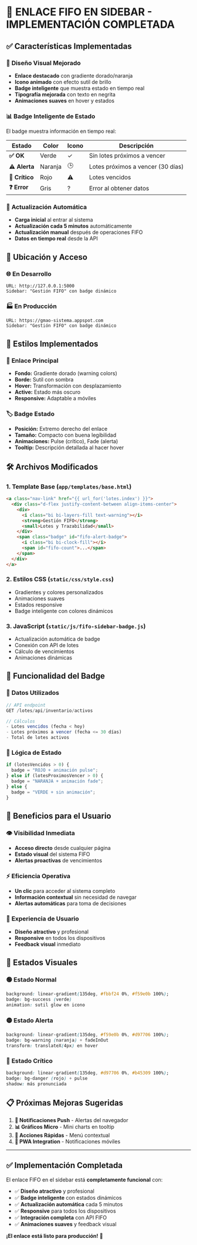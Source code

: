 # 🎯 ENLACE FIFO EN SIDEBAR - IMPLEMENTACIÓN COMPLETADA

## ✅ **Características Implementadas**

### 🎨 **Diseño Visual Mejorado**

- **Enlace destacado** con gradiente dorado/naranja
- **Icono animado** con efecto sutil de brillo
- **Badge inteligente** que muestra estado en tiempo real
- **Tipografía mejorada** con texto en negrita
- **Animaciones suaves** en hover y estados

### 📊 **Badge Inteligente de Estado**

El badge muestra información en tiempo real:

| Estado         | Color   | Icono | Descripción                       |
| -------------- | ------- | ----- | --------------------------------- |
| **✅ OK**      | Verde   | ✓     | Sin lotes próximos a vencer       |
| **⚠️ Alerta**  | Naranja | 🕒    | Lotes próximos a vencer (30 días) |
| **🚨 Crítico** | Rojo    | ⚠️    | Lotes vencidos                    |
| **❓ Error**   | Gris    | ?     | Error al obtener datos            |

### 🔄 **Actualización Automática**

- **Carga inicial** al entrar al sistema
- **Actualización cada 5 minutos** automáticamente
- **Actualización manual** después de operaciones FIFO
- **Datos en tiempo real** desde la API

## 📍 **Ubicación y Acceso**

### 🌐 **En Desarrollo**

```
URL: http://127.0.0.1:5000
Sidebar: "Gestión FIFO" con badge dinámico
```

### 🏭 **En Producción**

```
URL: https://gmao-sistema.appspot.com
Sidebar: "Gestión FIFO" con badge dinámico
```

## 🎨 **Estilos Implementados**

### 🔗 **Enlace Principal**

- **Fondo:** Gradiente dorado (warning colors)
- **Borde:** Sutil con sombra
- **Hover:** Transformación con desplazamiento
- **Active:** Estado más oscuro
- **Responsive:** Adaptable a móviles

### 🏷️ **Badge Estado**

- **Posición:** Extremo derecho del enlace
- **Tamaño:** Compacto con buena legibilidad
- **Animaciones:** Pulse (crítico), Fade (alerta)
- **Tooltip:** Descripción detallada al hacer hover

## 🛠️ **Archivos Modificados**

### 1. **Template Base** (`app/templates/base.html`)

```html
<a class="nav-link" href="{{ url_for('lotes.index') }}">
  <div class="d-flex justify-content-between align-items-center">
    <div>
      <i class="bi bi-layers-fill text-warning"></i>
      <strong>Gestión FIFO</strong>
      <small>Lotes y Trazabilidad</small>
    </div>
    <span class="badge" id="fifo-alert-badge">
      <i class="bi bi-clock-fill"></i>
      <span id="fifo-count">...</span>
    </span>
  </div>
</a>
```

### 2. **Estilos CSS** (`static/css/style.css`)

- Gradientes y colores personalizados
- Animaciones suaves
- Estados responsive
- Badge inteligente con colores dinámicos

### 3. **JavaScript** (`static/js/fifo-sidebar-badge.js`)

- Actualización automática de badge
- Conexión con API de lotes
- Cálculo de vencimientos
- Animaciones dinámicas

## 🎯 **Funcionalidad del Badge**

### 📡 **Datos Utilizados**

```javascript
// API endpoint
GET /lotes/api/inventario/activos

// Cálculos
- Lotes vencidos (fecha < hoy)
- Lotes próximos a vencer (fecha <= 30 días)
- Total de lotes activos
```

### 🔢 **Lógica de Estado**

```javascript
if (lotesVencidos > 0) {
  badge = "ROJO + animación pulse";
} else if (lotesProximosVencer > 0) {
  badge = "NARANJA + animación fade";
} else {
  badge = "VERDE + sin animación";
}
```

## 🚀 **Beneficios para el Usuario**

### 👁️ **Visibilidad Inmediata**

- **Acceso directo** desde cualquier página
- **Estado visual** del sistema FIFO
- **Alertas proactivas** de vencimientos

### ⚡ **Eficiencia Operativa**

- **Un clic** para acceder al sistema completo
- **Información contextual** sin necesidad de navegar
- **Alertas automáticas** para toma de decisiones

### 📱 **Experiencia de Usuario**

- **Diseño atractivo** y profesional
- **Responsive** en todos los dispositivos
- **Feedback visual** inmediato

## 🎨 **Estados Visuales**

### 🟢 **Estado Normal**

```css
background: linear-gradient(135deg, #fbbf24 0%, #f59e0b 100%);
badge: bg-success (verde)
animation: sutil glow en icono
```

### 🟡 **Estado Alerta**

```css
background: linear-gradient(135deg, #f59e0b 0%, #d97706 100%);
badge: bg-warning (naranja) + fadeInOut
transform: translateX(4px) en hover
```

### 🔴 **Estado Crítico**

```css
background: linear-gradient(135deg, #d97706 0%, #b45309 100%);
badge: bg-danger (rojo) + pulse
shadow: más pronunciada
```

## 📋 **Próximas Mejoras Sugeridas**

1. **🔔 Notificaciones Push** - Alertas del navegador
2. **📊 Gráficos Micro** - Mini charts en tooltip
3. **🎯 Acciones Rápidas** - Menú contextual
4. **📱 PWA Integration** - Notificaciones móviles

---

## ✅ **Implementación Completada**

El enlace FIFO en el sidebar está **completamente funcional** con:

- ✅ **Diseño atractivo** y profesional
- ✅ **Badge inteligente** con estados dinámicos
- ✅ **Actualización automática** cada 5 minutos
- ✅ **Responsive** para todos los dispositivos
- ✅ **Integración completa** con API FIFO
- ✅ **Animaciones suaves** y feedback visual

**¡El enlace está listo para producción!** 🎉
